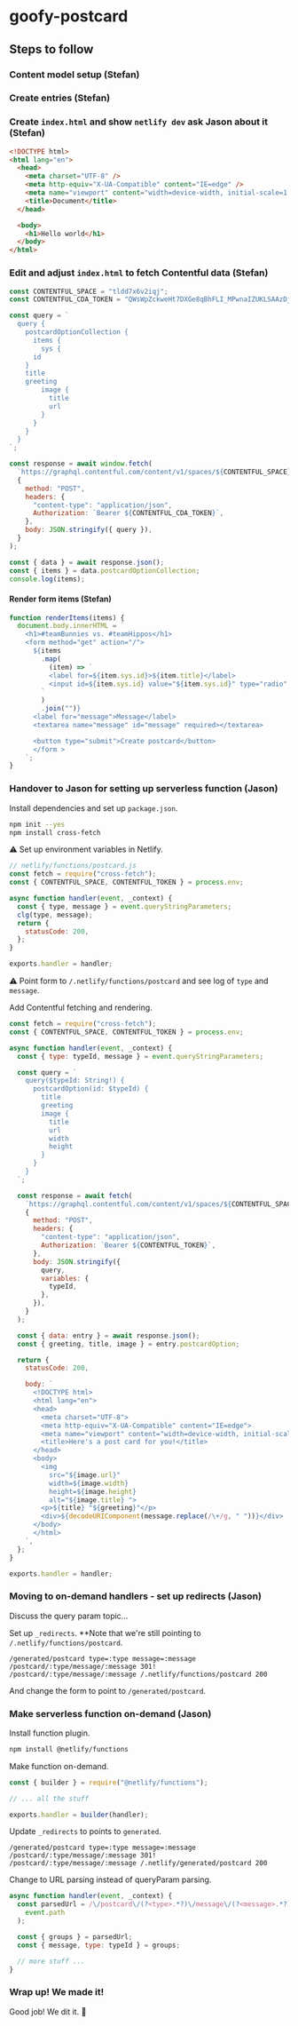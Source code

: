# goofy-postcard

## Steps to follow

### Content model setup (Stefan)

### Create entries (Stefan)

### Create `index.html` and show `netlify dev` ask Jason about it (Stefan)

```html
<!DOCTYPE html>
<html lang="en">
  <head>
    <meta charset="UTF-8" />
    <meta http-equiv="X-UA-Compatible" content="IE=edge" />
    <meta name="viewport" content="width=device-width, initial-scale=1.0" />
    <title>Document</title>
  </head>

  <body>
    <h1>Hello world</h1>
  </body>
</html>
```

### Edit and adjust `index.html` to fetch Contentful data (Stefan)

```javascript
const CONTENTFUL_SPACE = "tldd7x6v2iqj";
const CONTENTFUL_CDA_TOKEN = "QWsWpZckweHt7DXGe8qBhFLI_MPwnaIZUKLSAAzDj4I";

const query = `
  query {
    postcardOptionCollection {
      items {
        sys {
      id
    }
    title
    greeting
        image {
          title
          url
        }
      }
    }
  }
`;

const response = await window.fetch(
  `https://graphql.contentful.com/content/v1/spaces/${CONTENTFUL_SPACE}`,
  {
    method: "POST",
    headers: {
      "content-type": "application/json",
      Authorization: `Bearer ${CONTENTFUL_CDA_TOKEN}`,
    },
    body: JSON.stringify({ query }),
  }
);

const { data } = await response.json();
const { items } = data.postcardOptionCollection;
console.log(items);
```

#### Render form items (Stefan)

```javascript
function renderItems(items) {
  document.body.innerHTML = `
    <h1>#teamBunnies vs. #teamHippos</h1>
    <form method="get" action="/">
      ${items
        .map(
          (item) => `
          <label for=${item.sys.id}>${item.title}</label>
          <input id=${item.sys.id} value="${item.sys.id}" type="radio" name="type">
        `
        )
        .join("")}
      <label for="message">Message</label>
      <textarea name="message" id="message" required></textarea>

      <button type="submit">Create postcard</button>
      </form >
    `;
}
```

### Handover to Jason for setting up serverless function (Jason)

Install dependencies and set up `package.json`.

```bash
npm init --yes
npm install cross-fetch
```

⚠️ Set up environment variables in Netlify.

```javascript
// netlify/functions/postcard.js
const fetch = require("cross-fetch");
const { CONTENTFUL_SPACE, CONTENTFUL_TOKEN } = process.env;

async function handler(event, _context) {
  const { type, message } = event.queryStringParameters;
  clg(type, message);
  return {
    statusCode: 200,
  };
}

exports.handler = handler;
```

⚠️ Point form to `/.netlify/functions/postcard` and see log of `type` and `message`.

Add Contentful fetching and rendering.

```javascript
const fetch = require("cross-fetch");
const { CONTENTFUL_SPACE, CONTENTFUL_TOKEN } = process.env;

async function handler(event, _context) {
  const { type: typeId, message } = event.queryStringParameters;

  const query = `
    query($typeId: String!) {
      postcardOption(id: $typeId) {
        title
        greeting
        image {
          title
          url
          width
          height
        }
      }
    }
  `;

  const response = await fetch(
    `https://graphql.contentful.com/content/v1/spaces/${CONTENTFUL_SPACE}`,
    {
      method: "POST",
      headers: {
        "content-type": "application/json",
        Authorization: `Bearer ${CONTENTFUL_TOKEN}`,
      },
      body: JSON.stringify({
        query,
        variables: {
          typeId,
        },
      }),
    }
  );

  const { data: entry } = await response.json();
  const { greeting, title, image } = entry.postcardOption;

  return {
    statusCode: 200,

    body: `
      <!DOCTYPE html>
      <html lang="en">
      <head>
        <meta charset="UTF-8">
        <meta http-equiv="X-UA-Compatible" content="IE=edge">
        <meta name="viewport" content="width=device-width, initial-scale=1.0">
        <title>Here's a post card for you!</title>
      </head>
      <body>
        <img
          src="${image.url}"
          width=${image.width}
          height=${image.height}
          alt="${image.title} ">
        <p>${title} "${greeting}"</p>
        <div>${decodeURIComponent(message.replace(/\+/g, " "))}</div>
      </body>
      </html>
    `,
  };
}

exports.handler = handler;
```

### Moving to on-demand handlers - set up redirects (Jason)

Discuss the query param topic...

Set up `_redirects`. \*\*Note that we're still pointing to `/.netlify/functions/postcard`.

```
/generated/postcard type=:type message=:message /postcard/:type/message/:message 301!
/postcard/:type/message/:message /.netlify/functions/postcard 200
```

And change the form to point to `/generated/postcard`.

### Make serverless function on-demand (Jason)

Install function plugin.

```bash
npm install @netlify/functions
```

Make function on-demand.

```javascript
const { builder } = require("@netlify/functions");

// ... all the stuff

exports.handler = builder(handler);
```

Update `_redirects` to points to `generated`.

```
/generated/postcard type=:type message=:message /postcard/:type/message/:message 301!
/postcard/:type/message/:message /.netlify/generated/postcard 200
```

Change to URL parsing instead of queryParam parsing.

```javascript
async function handler(event, _context) {
  const parsedUrl = /\/postcard\/(?<type>.*?)\/message\/(?<message>.*?)$/.exec(
    event.path
  );

  const { groups } = parsedUrl;
  const { message, type: typeId } = groups;

  // more stuff ...
}
```

### Wrap up! We made it!

Good job! We dit it. 🎉

